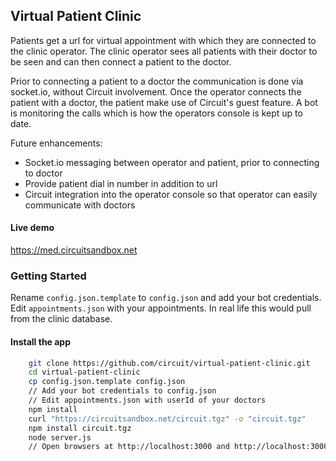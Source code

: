 ## Virtual Patient Clinic

Patients get a url for virtual appointment with which they are connected to the clinic operator.  The clinic operator sees all patients with their doctor to be seen and can then connect a patient to the doctor.

Prior to connecting a patient to a doctor the communication is done via socket.io, without Circuit involvement. Once the operator connects the patient with a doctor, the patient make use of Circuit's guest feature. A bot is monitoring the calls which is how the operators console is kept up to date. 

Future enhancements:

 - Socket.io messaging between operator and patient, prior to connecting to doctor
 - Provide patient dial in number in addition to url
 - Circuit integration into the operator console so that operator can easily communicate with doctors 


#### Live demo

https://med.circuitsandbox.net


### Getting Started

Rename `config.json.template` to `config.json` and add your bot credentials.
Edit `appointments.json` with your appointments. In real life this would pull from the clinic database.


#### Install the app

```bash
    git clone https://github.com/circuit/virtual-patient-clinic.git
    cd virtual-patient-clinic
    cp config.json.template config.json
    // Add your bot credentials to config.json
    // Edit appointments.json with userId of your doctors
    npm install
    curl "https://circuitsandbox.net/circuit.tgz" -o "circuit.tgz"
    npm install circuit.tgz
    node server.js
    // Open browsers at http://localhost:3000 and http://localhost:3000/operator
```


